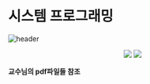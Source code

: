 # 시스템 프로그래밍

![header](https://capsule-render.vercel.app/api?type=wave&color=0:EEFF00,100:a82da8&height=300&section=header&text=System%20Pgm&animation=blinking&fontSize=60&fontColor=E1D4F6)

<div align="center">
	<img src="https://img.shields.io/badge/VisualStudioCode-007ACC?style=flat&logo=VisualStudioCode&logoColor=white"/>
    <img src="https://img.shields.io/badge/HTML5-E34F26?style=flat&logo=HTML5&logoColor=white" />
	
</div>

<h20> <b>교수님의 pdf파일들<b> 참조 <h20>

